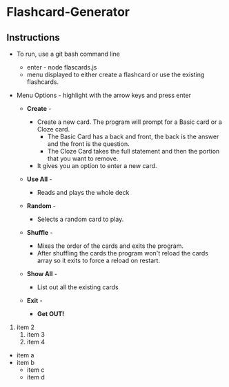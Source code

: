 # Flashcard-Generator

## Instructions
* To run, use a git bash command line
    * enter - node flascards.js
    * menu displayed to either create a flashcard 
      or use the existing flashcards.

* Menu Options - highlight with the arrow keys and press enter
    * **Create** -
        * Create a new card. The program will prompt for a Basic card or a Cloze card. 
            * The Basic Card has a back and front, the back is the answer and the front is the question.
            * The Cloze Card takes the full statement and then the portion that you want to remove.
        * It gives you an option to enter a new card.

    * **Use All** -
        * Reads and plays the whole deck

    * **Random** -
        * Selects a random card to play.

    * **Shuffle** -
        * Mixes the order of the cards and exits the program.
        * After shuffling the cards the program won't reload the cards array so it exits to force a reload on restart.

    * **Show All** -
        * List out all the existing cards

    * **Exit** - 
        * **Get OUT!**
        
1. item 2
    1. item 3
    1. item 4

* item a
* item b
    * item c
    * item d



